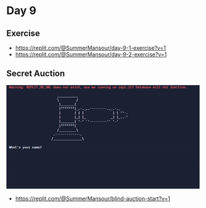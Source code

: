 # Day 9

## Exercise

- https://replit.com/@SummerMansour/day-9-1-exercise?v=1
- https://replit.com/@SummerMansour/day-9-2-exercise?v=1

## Secret Auction

![secret auction](secret_auction.gif)

- https://replit.com/@SummerMansour/blind-auction-start?v=1
